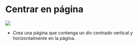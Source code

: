 # Centrar en página

![](img/Imagen.png)

- Crea una página que contenga un div centrado vertical y horizontalmente en la página.